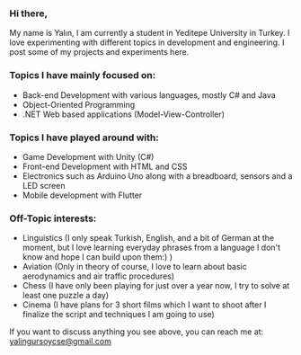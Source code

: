 
### Hi there,
My name is Yalın, I am currently a student in Yeditepe University in Turkey. I love experimenting with different topics in development and engineering. I post some of my projects and experiments here.

### Topics I have mainly focused on:
* Back-end Development with various languages, mostly C# and Java
* Object-Oriented Programming
* .NET Web based applications (Model-View-Controller)

### Topics I have played around with:
* Game Development with Unity (C#)
* Front-end Development with HTML and CSS
* Electronics such as Arduino Uno along with a breadboard, sensors and a LED screen
* Mobile development with Flutter

### Off-Topic interests:
* Linguistics (I only speak Turkish, English, and a bit of German at the moment, but I love learning everyday phrases from a language I don't know and hope I can build upon them:) )
* Aviation (Only in theory of course, I love to learn about basic aerodynamics and air traffic procedures)
* Chess (I have only been playing for just over a year now, I try to solve at least one puzzle a day)
* Cinema (I have plans for 3 short films which I want to shoot after I finalize the script and techniques I am going to use)


If you want to discuss anything you see above, you can reach me at: yalingursoycse@gmail.com
<!--
**yalingursoyy/yalingursoyy** is a ✨ _special_ ✨ repository because its `README.md` (this file) appears on your GitHub profile.

Here are some ideas to get you started:

- 🔭 I’m currently working on ...
- 🌱 I’m currently learning ...
- 👯 I’m looking to collaborate on ...
- 🤔 I’m looking for help with ...
- 💬 Ask me about ...
- 📫 How to reach me: ...
- 😄 Pronouns: ...
- ⚡ Fun fact: ...
-->
